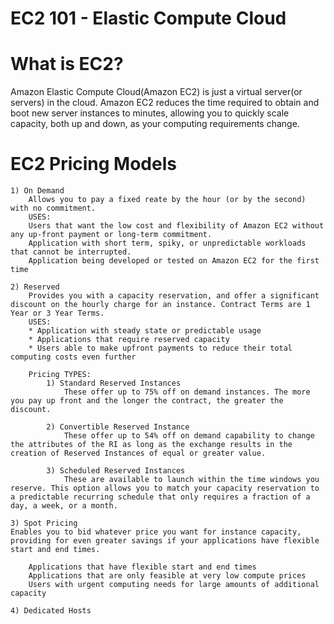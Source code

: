 # EC2 101 - Elastic Compute Cloud

# What is EC2?
 Amazon Elastic Compute Cloud(Amazon EC2) is just a virtual server(or servers) in the cloud.
 Amazon EC2 reduces the time required to obtain and boot new server instances to minutes, allowing you to quickly scale capacity, both up and down, as your computing requirements change.

# EC2 Pricing Models

    1) On Demand
        Allows you to pay a fixed reate by the hour (or by the second) with no commitment.
        USES:
        Users that want the low cost and flexibility of Amazon EC2 without any up-front payment or long-term commitment.
        Application with short term, spiky, or unpredictable workloads that cannot be interrupted.
        Application being developed or tested on Amazon EC2 for the first time

    2) Reserved
        Provides you with a capacity reservation, and offer a significant discount on the hourly charge for an instance. Contract Terms are 1 Year or 3 Year Terms.
        USES:
        * Application with steady state or predictable usage
        * Applications that require reserved capacity
        * Users able to make upfront payments to reduce their total computing costs even further
        
        Pricing TYPES:
            1) Standard Reserved Instances
                These offer up to 75% off on demand instances. The more you pay up front and the longer the contract, the greater the discount.

            2) Convertible Reserved Instance
                These offer up to 54% off on demand capability to change the attributes of the RI as long as the exchange results in the creation of Reserved Instances of equal or greater value.
            
            3) Scheduled Reserved Instances
                These are available to launch within the time windows you reserve. This option allows you to match your capacity reservation to a predictable recurring schedule that only requires a fraction of a day, a week, or a month.

    3) Spot Pricing
    Enables you to bid whatever price you want for instance capacity, providing for even greater savings if your applications have flexible start and end times.

        Applications that have flexible start and end times
        Applications that are only feasible at very low compute prices
        Users with urgent computing needs for large amounts of additional capacity

    4) Dedicated Hosts

